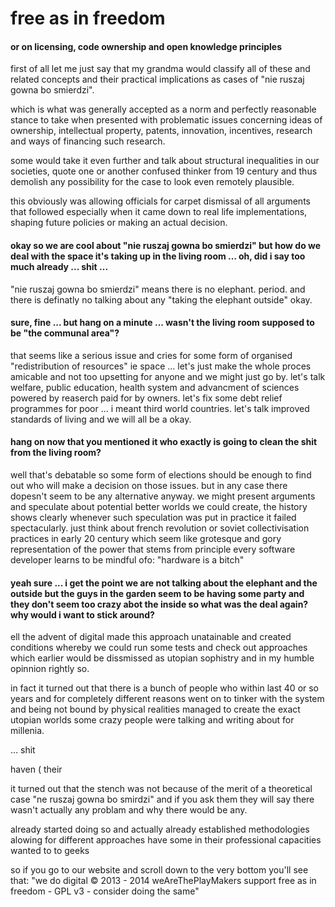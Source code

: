 # free as in freedom

#### or on licensing, code ownership and open knowledge principles

first of all let me just say that my grandma would classify all of these and related concepts and their practical implications as cases of "nie ruszaj gowna bo smierdzi".

which is what was generally accepted as a norm and perfectly reasonable stance to take when presented with problematic issues concerning ideas of ownership, intellectual property, patents, innovation, incentives, research and ways of financing such research.

some would take it even further and talk about structural inequalities in our societies, quote one or another confused thinker from 19 century and thus demolish any possibility for the case to look even remotely plausible.

this obviously was allowing officials for carpet dismissal of all arguments that followed especially when it came down to real life implementations, shaping future policies or making an actual decision.

#### okay so we are cool about "nie ruszaj gowna bo smierdzi" but how do we deal with the space it's taking up in the living room … oh, did i say too much already ... shit ...

"nie ruszaj gowna bo smierdzi" means there is no elephant. period. and there is definatly no talking about any "taking the elephant outside" okay.

#### sure, fine ... but hang on a minute ... wasn't the living room supposed to be "the communal area"?

that seems like a serious issue and cries for some form of organised "redistribution of resources" ie space ... let's just make the whole proces amicable and not too upsetting for anyone and we might just go by. let's talk welfare, public education, health system and advancment of sciences powered by reaserch paid for by owners. let's fix some debt relief programmes for poor ... i meant third world countries.
let's talk improved standards of living and we will all be a okay.

#### hang on now that you mentioned it who exactly is going to clean the shit from the living room?

well that's debatable so some form of elections should be enough to find out who will make a decision on those issues. but in any case there dopesn't seem to be any alternative anyway. we might present arguments and speculate about potential better worlds we could create, the history shows clearly whenever such speculation was put in practice it failed spectacularly. just think about french revolution or soviet collectivisation practices in early 20 century which seem like grotesque and gory representation of the power that stems from principle every software developer learns to be mindful ofo: "hardware is a bitch"

#### yeah sure ... i get the point we are not talking about the elephant and the outside but the guys in the garden seem to be having some party and they don't seem too crazy abot the inside so what was the deal again? why would i want to stick around?


ell the advent of digital made this approach unatainable and created conditions whereby we could run some tests and check out approaches which earlier would be dissmissed as utopian sophistry and in my humble opinnion rightly so.


in fact it turned out that there is a bunch of people who within last 40 or so years and for completely different reasons went on to tinker with the system and being not bound by physical realities managed to create the exact utopian worlds some crazy people were talking and writing about for millenia.

… shit



haven  ( their




it turned out that the stench was not because of the merit of a theoretical case    "ne ruszaj gowna bo smirdzi" and if you ask them they will say there wasn't actually any problam and why there would be any.




already started doing so and actually already established methodologies alowing for different approaches  have some  in their professional capacities wanted to  to  geeks

so if you go to our website and scroll down to the very bottom you'll see that:
"we do digital © 2013 - 2014 weAreThePlayMakers support free as in freedom - GPL v3 - consider doing the same"
